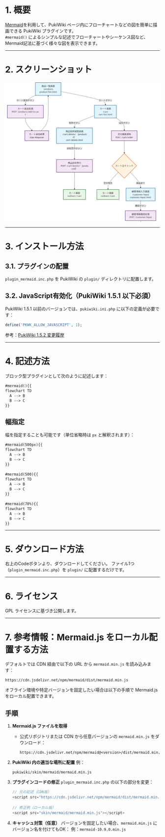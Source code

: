 # 1. 概要
[Mermaid](https://mermaid.js.org/)を利用して、PukiWiki ページ内にフローチャートなどの図を簡単に描画できる PukiWiki プラグインです。  
`#mermaid()` によるシンプルな記述でフローチャートやシーケンス図など、Mermaid記法に基づく様々な図を表示できます。

---

# 2. スクリーンショット
![screenshot](screenshot.png)  

---

# 3. インストール方法

## 3.1. プラグインの配置
`plugin_mermaid.inc.php` を PukiWiki の `plugin/` ディレクトリに配置します。

## 3.2. JavaScript有効化（PukiWiki 1.5.1 以下必須）
PukiWiki 1.5.1 以前のバージョンでは、`pukiwiki.ini.php` に以下の定義が必要です：

```php
define('PKWK_ALLOW_JAVASCRIPT', 1);
````

参考：[PukiWiki 1.5.2 変更履歴](https://pukiwiki.sourceforge.io/?:PukiWiki/Download/1.5.2/Changes#q=PKWK_ALLOW_JAVASCRIPT)

---

# 4. 記述方法

ブロック型プラグインとして次のように記述します：

```pukiwiki
#mermaid(){{
flowchart TD
  A --> B
  B --> C
}}
```

## 幅指定

幅を指定することも可能です（単位省略時は `px` と解釈されます）：

```pukiwiki
#mermaid(500px){{
flowchart TD
  A --> B
  B --> C
}}

#mermaid(500){{
flowchart TD
  A --> B
  B --> C
}}

#mermaid(70%){{
flowchart TD
  A --> B
  B --> C
}}
```

---

# 5. ダウンロード方法

右上のCodeボタンより、ダウンロードしてください。
ファイル1つ（`plugin_mermaid.inc.php`）を `plugin/` に配置するだけです。

---

# 6. ライセンス

GPL ライセンスに基づき公開します。

---

# 7. 参考情報：Mermaid.js をローカル配置する方法

デフォルトでは CDN 経由で以下の URL から `mermaid.min.js` を読み込みます：

```
https://cdn.jsdelivr.net/npm/mermaid/dist/mermaid.min.js
```

オフライン環境や特定バージョンを固定したい場合は以下の手順で Mermaid.js をローカル配置できます。

## 手順

1. **Mermaid.js ファイルを取得**

   * 公式リポジトリまたは CDN から任意バージョンの `mermaid.min.js` をダウンロード：

     ```
     https://cdn.jsdelivr.net/npm/mermaid@<version>/dist/mermaid.min.js
     ```

2. **PukiWiki 内の適当な場所に配置**
   例：

   ```
   pukiwiki/skin/mermaid/mermaid.min.js
   ```

3. **プラグインコードの修正**
   `plugin_mermaid.inc.php` の以下の部分を変更：

   ```php
   // 元の記述（CDN版）
   <script src="https://cdn.jsdelivr.net/npm/mermaid/dist/mermaid.min.js"></script>

   // 修正例（ローカル版）
   <script src="skin/mermaid/mermaid.min.js"></script>
   ```

4. **キャッシュ対策（任意）**
   バージョンを固定したい場合、`mermaid.min.js` にバージョン名を付けてもOK：
   例：`mermaid-10.9.0.min.js`

